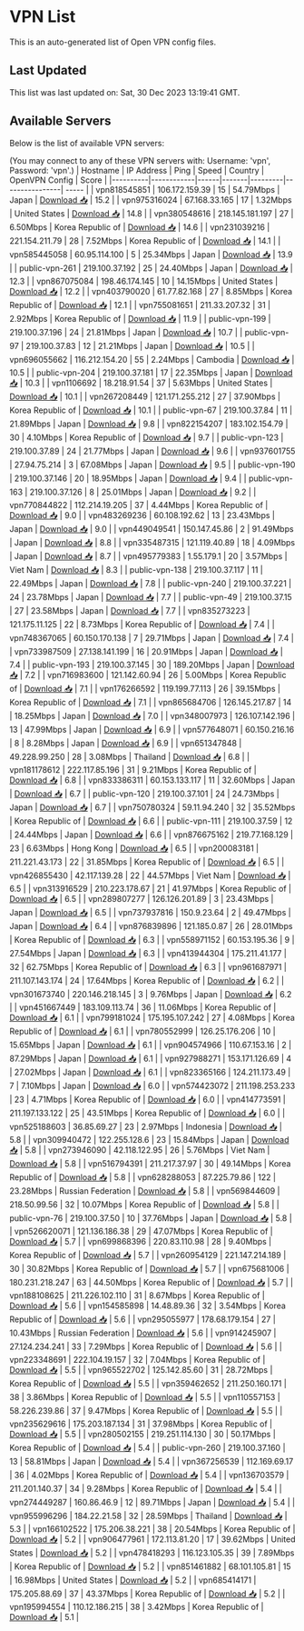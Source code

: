 # VPN List

This is an auto-generated list of Open VPN config files.

## Last Updated

This list was last updated on: Sat, 30 Dec 2023 13:19:41 GMT.

## Available Servers

Below is the list of available VPN servers:

(You may connect to any of these VPN servers with: Username: 'vpn', Password: 'vpn'.)
| Hostname | IP Address | Ping | Speed | Country | OpenVPN Config | Score |
|----------|------------|------|-------|---------|----------------| ----- |
| vpn818545851 | 106.172.159.39 | 15 | 54.79Mbps | Japan | [Download 📥](./configs/server_0_JP.ovpn) | 15.2 |
| vpn975316024 | 67.168.33.165 | 17 | 1.32Mbps | United States | [Download 📥](./configs/server_1_US.ovpn) | 14.8 |
| vpn380548616 | 218.145.181.197 | 27 | 6.50Mbps | Korea Republic of | [Download 📥](./configs/server_2_KR.ovpn) | 14.6 |
| vpn231039216 | 221.154.211.79 | 28 | 7.52Mbps | Korea Republic of | [Download 📥](./configs/server_3_KR.ovpn) | 14.1 |
| vpn585445058 | 60.95.114.100 | 5 | 25.34Mbps | Japan | [Download 📥](./configs/server_4_JP.ovpn) | 13.9 |
| public-vpn-261 | 219.100.37.192 | 25 | 24.40Mbps | Japan | [Download 📥](./configs/server_5_JP.ovpn) | 12.3 |
| vpn867075084 | 198.46.174.145 | 10 | 14.15Mbps | United States | [Download 📥](./configs/server_6_US.ovpn) | 12.2 |
| vpn403790020 | 61.77.82.168 | 27 | 8.85Mbps | Korea Republic of | [Download 📥](./configs/server_7_KR.ovpn) | 12.1 |
| vpn755081651 | 211.33.207.32 | 31 | 2.92Mbps | Korea Republic of | [Download 📥](./configs/server_8_KR.ovpn) | 11.9 |
| public-vpn-199 | 219.100.37.196 | 24 | 21.81Mbps | Japan | [Download 📥](./configs/server_9_JP.ovpn) | 10.7 |
| public-vpn-97 | 219.100.37.83 | 12 | 21.21Mbps | Japan | [Download 📥](./configs/server_10_JP.ovpn) | 10.5 |
| vpn696055662 | 116.212.154.20 | 55 | 2.24Mbps | Cambodia | [Download 📥](./configs/server_11_KH.ovpn) | 10.5 |
| public-vpn-204 | 219.100.37.181 | 17 | 22.35Mbps | Japan | [Download 📥](./configs/server_12_JP.ovpn) | 10.3 |
| vpn1106692 | 18.218.91.54 | 37 | 5.63Mbps | United States | [Download 📥](./configs/server_13_US.ovpn) | 10.1 |
| vpn267208449 | 121.171.255.212 | 27 | 37.90Mbps | Korea Republic of | [Download 📥](./configs/server_14_KR.ovpn) | 10.1 |
| public-vpn-67 | 219.100.37.84 | 11 | 21.89Mbps | Japan | [Download 📥](./configs/server_15_JP.ovpn) | 9.8 |
| vpn822154207 | 183.102.154.79 | 30 | 4.10Mbps | Korea Republic of | [Download 📥](./configs/server_16_KR.ovpn) | 9.7 |
| public-vpn-123 | 219.100.37.89 | 24 | 21.77Mbps | Japan | [Download 📥](./configs/server_17_JP.ovpn) | 9.6 |
| vpn937601755 | 27.94.75.214 | 3 | 67.08Mbps | Japan | [Download 📥](./configs/server_18_JP.ovpn) | 9.5 |
| public-vpn-190 | 219.100.37.146 | 20 | 18.95Mbps | Japan | [Download 📥](./configs/server_19_JP.ovpn) | 9.4 |
| public-vpn-163 | 219.100.37.126 | 8 | 25.01Mbps | Japan | [Download 📥](./configs/server_20_JP.ovpn) | 9.2 |
| vpn770844822 | 112.214.19.205 | 37 | 4.44Mbps | Korea Republic of | [Download 📥](./configs/server_21_KR.ovpn) | 9.0 |
| vpn483269236 | 60.108.192.62 | 13 | 23.43Mbps | Japan | [Download 📥](./configs/server_22_JP.ovpn) | 9.0 |
| vpn449049541 | 150.147.45.86 | 2 | 91.49Mbps | Japan | [Download 📥](./configs/server_23_JP.ovpn) | 8.8 |
| vpn335487315 | 121.119.40.89 | 18 | 4.09Mbps | Japan | [Download 📥](./configs/server_24_JP.ovpn) | 8.7 |
| vpn495779383 | 1.55.179.1 | 20 | 3.57Mbps | Viet Nam | [Download 📥](./configs/server_25_VN.ovpn) | 8.3 |
| public-vpn-138 | 219.100.37.117 | 11 | 22.49Mbps | Japan | [Download 📥](./configs/server_26_JP.ovpn) | 7.8 |
| public-vpn-240 | 219.100.37.221 | 24 | 23.78Mbps | Japan | [Download 📥](./configs/server_27_JP.ovpn) | 7.7 |
| public-vpn-49 | 219.100.37.15 | 27 | 23.58Mbps | Japan | [Download 📥](./configs/server_28_JP.ovpn) | 7.7 |
| vpn835273223 | 121.175.11.125 | 22 | 8.73Mbps | Korea Republic of | [Download 📥](./configs/server_29_KR.ovpn) | 7.4 |
| vpn748367065 | 60.150.170.138 | 7 | 29.71Mbps | Japan | [Download 📥](./configs/server_30_JP.ovpn) | 7.4 |
| vpn733987509 | 27.138.141.199 | 16 | 20.91Mbps | Japan | [Download 📥](./configs/server_31_JP.ovpn) | 7.4 |
| public-vpn-193 | 219.100.37.145 | 30 | 189.20Mbps | Japan | [Download 📥](./configs/server_32_JP.ovpn) | 7.2 |
| vpn716983600 | 121.142.60.94 | 26 | 5.00Mbps | Korea Republic of | [Download 📥](./configs/server_33_KR.ovpn) | 7.1 |
| vpn176266592 | 119.199.77.113 | 26 | 39.15Mbps | Korea Republic of | [Download 📥](./configs/server_34_KR.ovpn) | 7.1 |
| vpn865684706 | 126.145.217.87 | 14 | 18.25Mbps | Japan | [Download 📥](./configs/server_35_JP.ovpn) | 7.0 |
| vpn348007973 | 126.107.142.196 | 13 | 47.99Mbps | Japan | [Download 📥](./configs/server_36_JP.ovpn) | 6.9 |
| vpn577648071 | 60.150.216.16 | 8 | 8.28Mbps | Japan | [Download 📥](./configs/server_37_JP.ovpn) | 6.9 |
| vpn651347848 | 49.228.99.250 | 28 | 3.08Mbps | Thailand | [Download 📥](./configs/server_38_TH.ovpn) | 6.8 |
| vpn181178612 | 222.117.85.196 | 31 | 9.21Mbps | Korea Republic of | [Download 📥](./configs/server_39_KR.ovpn) | 6.8 |
| vpn833386311 | 60.153.133.117 | 11 | 32.60Mbps | Japan | [Download 📥](./configs/server_40_JP.ovpn) | 6.7 |
| public-vpn-120 | 219.100.37.101 | 24 | 24.73Mbps | Japan | [Download 📥](./configs/server_41_JP.ovpn) | 6.7 |
| vpn750780324 | 59.11.94.240 | 32 | 35.52Mbps | Korea Republic of | [Download 📥](./configs/server_42_KR.ovpn) | 6.6 |
| public-vpn-111 | 219.100.37.59 | 12 | 24.44Mbps | Japan | [Download 📥](./configs/server_43_JP.ovpn) | 6.6 |
| vpn876675162 | 219.77.168.129 | 23 | 6.63Mbps | Hong Kong | [Download 📥](./configs/server_44_HK.ovpn) | 6.5 |
| vpn200083181 | 211.221.43.173 | 22 | 31.85Mbps | Korea Republic of | [Download 📥](./configs/server_45_KR.ovpn) | 6.5 |
| vpn426855430 | 42.117.139.28 | 22 | 44.57Mbps | Viet Nam | [Download 📥](./configs/server_46_VN.ovpn) | 6.5 |
| vpn313916529 | 210.223.178.67 | 21 | 41.97Mbps | Korea Republic of | [Download 📥](./configs/server_47_KR.ovpn) | 6.5 |
| vpn289807277 | 126.126.201.89 | 3 | 23.43Mbps | Japan | [Download 📥](./configs/server_48_JP.ovpn) | 6.5 |
| vpn737937816 | 150.9.23.64 | 2 | 49.47Mbps | Japan | [Download 📥](./configs/server_49_JP.ovpn) | 6.4 |
| vpn876839896 | 121.185.0.87 | 26 | 28.01Mbps | Korea Republic of | [Download 📥](./configs/server_50_KR.ovpn) | 6.3 |
| vpn558971152 | 60.153.195.36 | 9 | 27.54Mbps | Japan | [Download 📥](./configs/server_51_JP.ovpn) | 6.3 |
| vpn413944304 | 175.211.41.177 | 32 | 62.75Mbps | Korea Republic of | [Download 📥](./configs/server_52_KR.ovpn) | 6.3 |
| vpn961687971 | 211.107.143.174 | 24 | 17.64Mbps | Korea Republic of | [Download 📥](./configs/server_53_KR.ovpn) | 6.2 |
| vpn301673740 | 220.146.218.145 | 3 | 9.76Mbps | Japan | [Download 📥](./configs/server_54_JP.ovpn) | 6.2 |
| vpn451667449 | 183.109.113.74 | 36 | 11.06Mbps | Korea Republic of | [Download 📥](./configs/server_55_KR.ovpn) | 6.1 |
| vpn799181024 | 175.195.107.242 | 27 | 4.08Mbps | Korea Republic of | [Download 📥](./configs/server_56_KR.ovpn) | 6.1 |
| vpn780552999 | 126.25.176.206 | 10 | 15.65Mbps | Japan | [Download 📥](./configs/server_57_JP.ovpn) | 6.1 |
| vpn904574966 | 110.67.153.16 | 2 | 87.29Mbps | Japan | [Download 📥](./configs/server_58_JP.ovpn) | 6.1 |
| vpn927988271 | 153.171.126.69 | 4 | 27.02Mbps | Japan | [Download 📥](./configs/server_59_JP.ovpn) | 6.1 |
| vpn823365166 | 124.211.173.49 | 7 | 7.10Mbps | Japan | [Download 📥](./configs/server_60_JP.ovpn) | 6.0 |
| vpn574423072 | 211.198.253.233 | 23 | 4.71Mbps | Korea Republic of | [Download 📥](./configs/server_61_KR.ovpn) | 6.0 |
| vpn414773591 | 211.197.133.122 | 25 | 43.51Mbps | Korea Republic of | [Download 📥](./configs/server_62_KR.ovpn) | 6.0 |
| vpn525188603 | 36.85.69.27 | 23 | 2.97Mbps | Indonesia | [Download 📥](./configs/server_63_ID.ovpn) | 5.8 |
| vpn309940472 | 122.255.128.6 | 23 | 15.84Mbps | Japan | [Download 📥](./configs/server_64_JP.ovpn) | 5.8 |
| vpn273946090 | 42.118.122.95 | 26 | 5.76Mbps | Viet Nam | [Download 📥](./configs/server_65_VN.ovpn) | 5.8 |
| vpn516794391 | 211.217.37.97 | 30 | 49.14Mbps | Korea Republic of | [Download 📥](./configs/server_66_KR.ovpn) | 5.8 |
| vpn628288053 | 87.225.79.86 | 122 | 23.28Mbps | Russian Federation | [Download 📥](./configs/server_67_RU.ovpn) | 5.8 |
| vpn569844609 | 218.50.99.56 | 32 | 10.07Mbps | Korea Republic of | [Download 📥](./configs/server_68_KR.ovpn) | 5.8 |
| public-vpn-76 | 219.100.37.50 | 10 | 37.76Mbps | Japan | [Download 📥](./configs/server_69_JP.ovpn) | 5.8 |
| vpn526620071 | 121.136.186.38 | 29 | 47.07Mbps | Korea Republic of | [Download 📥](./configs/server_70_KR.ovpn) | 5.7 |
| vpn699868396 | 220.83.110.98 | 28 | 9.40Mbps | Korea Republic of | [Download 📥](./configs/server_71_KR.ovpn) | 5.7 |
| vpn260954129 | 221.147.214.189 | 30 | 30.82Mbps | Korea Republic of | [Download 📥](./configs/server_72_KR.ovpn) | 5.7 |
| vpn675681006 | 180.231.218.247 | 63 | 44.50Mbps | Korea Republic of | [Download 📥](./configs/server_73_KR.ovpn) | 5.7 |
| vpn188108625 | 211.226.102.110 | 31 | 8.67Mbps | Korea Republic of | [Download 📥](./configs/server_74_KR.ovpn) | 5.6 |
| vpn154585898 | 14.48.89.36 | 32 | 3.54Mbps | Korea Republic of | [Download 📥](./configs/server_75_KR.ovpn) | 5.6 |
| vpn295055977 | 178.68.179.154 | 27 | 10.43Mbps | Russian Federation | [Download 📥](./configs/server_76_RU.ovpn) | 5.6 |
| vpn914245907 | 27.124.234.241 | 33 | 7.29Mbps | Korea Republic of | [Download 📥](./configs/server_77_KR.ovpn) | 5.6 |
| vpn223348691 | 222.104.19.157 | 32 | 7.04Mbps | Korea Republic of | [Download 📥](./configs/server_78_KR.ovpn) | 5.5 |
| vpn965522702 | 125.142.85.60 | 31 | 28.72Mbps | Korea Republic of | [Download 📥](./configs/server_79_KR.ovpn) | 5.5 |
| vpn359462652 | 211.250.160.171 | 38 | 3.86Mbps | Korea Republic of | [Download 📥](./configs/server_80_KR.ovpn) | 5.5 |
| vpn110557153 | 58.226.239.86 | 37 | 9.47Mbps | Korea Republic of | [Download 📥](./configs/server_81_KR.ovpn) | 5.5 |
| vpn235629616 | 175.203.187.134 | 31 | 37.98Mbps | Korea Republic of | [Download 📥](./configs/server_82_KR.ovpn) | 5.5 |
| vpn280502155 | 219.251.114.130 | 30 | 50.17Mbps | Korea Republic of | [Download 📥](./configs/server_83_KR.ovpn) | 5.4 |
| public-vpn-260 | 219.100.37.160 | 13 | 58.81Mbps | Japan | [Download 📥](./configs/server_84_JP.ovpn) | 5.4 |
| vpn367256539 | 112.169.69.17 | 36 | 4.02Mbps | Korea Republic of | [Download 📥](./configs/server_85_KR.ovpn) | 5.4 |
| vpn136703579 | 211.201.140.37 | 34 | 9.28Mbps | Korea Republic of | [Download 📥](./configs/server_86_KR.ovpn) | 5.4 |
| vpn274449287 | 160.86.46.9 | 12 | 89.71Mbps | Japan | [Download 📥](./configs/server_87_JP.ovpn) | 5.4 |
| vpn955996296 | 184.22.21.58 | 32 | 28.59Mbps | Thailand | [Download 📥](./configs/server_88_TH.ovpn) | 5.3 |
| vpn166102522 | 175.206.38.221 | 38 | 20.54Mbps | Korea Republic of | [Download 📥](./configs/server_89_KR.ovpn) | 5.2 |
| vpn906477961 | 172.113.81.20 | 17 | 39.62Mbps | United States | [Download 📥](./configs/server_90_US.ovpn) | 5.2 |
| vpn478418293 | 116.123.105.35 | 39 | 7.89Mbps | Korea Republic of | [Download 📥](./configs/server_91_KR.ovpn) | 5.2 |
| vpn851461882 | 68.101.105.81 | 15 | 16.98Mbps | United States | [Download 📥](./configs/server_92_US.ovpn) | 5.2 |
| vpn685414171 | 175.205.88.69 | 37 | 43.37Mbps | Korea Republic of | [Download 📥](./configs/server_93_KR.ovpn) | 5.2 |
| vpn195994554 | 110.12.186.215 | 38 | 3.42Mbps | Korea Republic of | [Download 📥](./configs/server_94_KR.ovpn) | 5.1 |
